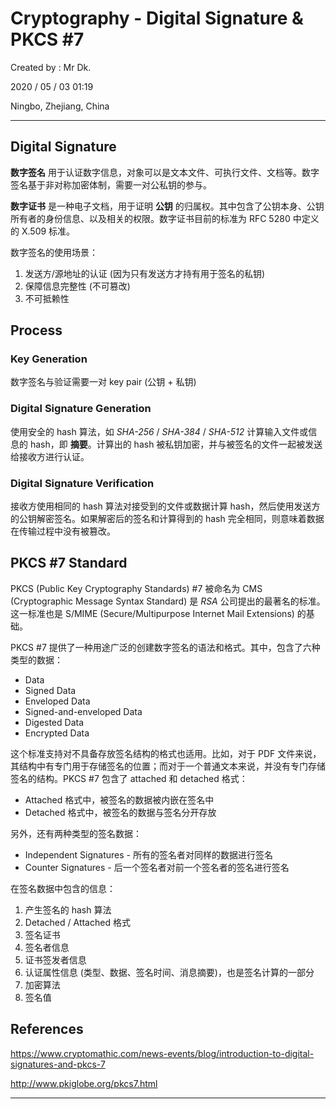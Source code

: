 # Cryptography - Digital Signature & PKCS #7

Created by : Mr Dk.

2020 / 05 / 03 01:19

Ningbo, Zhejiang, China

---

## Digital Signature

**数字签名** 用于认证数字信息，对象可以是文本文件、可执行文件、文档等。数字签名基于非对称加密体制，需要一对公私钥的参与。

**数字证书** 是一种电子文档，用于证明 **公钥** 的归属权。其中包含了公钥本身、公钥所有者的身份信息、以及相关的权限。数字证书目前的标准为 RFC 5280 中定义的 X.509 标准。

数字签名的使用场景：

1. 发送方/源地址的认证 (因为只有发送方才持有用于签名的私钥)
2. 保障信息完整性 (不可篡改)
3. 不可抵赖性

## Process

### Key Generation

数字签名与验证需要一对 key pair (公钥 + 私钥)

### Digital Signature Generation

使用安全的 hash 算法，如 *SHA-256* / *SHA-384* / *SHA-512* 计算输入文件或信息的 hash，即 **摘要**。计算出的 hash 被私钥加密，并与被签名的文件一起被发送给接收方进行认证。

### Digital Signature Verification

接收方使用相同的 hash 算法对接受到的文件或数据计算 hash，然后使用发送方的公钥解密签名。如果解密后的签名和计算得到的 hash 完全相同，则意味着数据在传输过程中没有被篡改。

## PKCS \#7 Standard

PKCS (Public Key Cryptography Standards) \#7 被命名为 CMS (Cryptographic Message Syntax Standard) 是 *RSA* 公司提出的最著名的标准。这一标准也是 S/MIME (Secure/Multipurpose Internet Mail Extensions) 的基础。

PKCS \#7 提供了一种用途广泛的创建数字签名的语法和格式。其中，包含了六种类型的数据：

* Data
* Signed Data
* Enveloped Data
* Signed-and-enveloped Data
* Digested Data
* Encrypted Data

这个标准支持对不具备存放签名结构的格式也适用。比如，对于 PDF 文件来说，其结构中有专门用于存储签名的位置；而对于一个普通文本来说，并没有专门存储签名的结构。PKCS \#7 包含了 attached 和 detached 格式：

* Attached 格式中，被签名的数据被内嵌在签名中
* Detached 格式中，被签名的数据与签名分开存放

另外，还有两种类型的签名数据：

* Independent Signatures - 所有的签名者对同样的数据进行签名
* Counter Signatures - 后一个签名者对前一个签名者的签名进行签名

在签名数据中包含的信息：

1. 产生签名的 hash 算法
2. Detached / Attached 格式
3. 签名证书
4. 签名者信息
5. 证书签发者信息
6. 认证属性信息 (类型、数据、签名时间、消息摘要)，也是签名计算的一部分
7. 加密算法
8. 签名值

## References

https://www.cryptomathic.com/news-events/blog/introduction-to-digital-signatures-and-pkcs-7

http://www.pkiglobe.org/pkcs7.html

---

